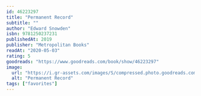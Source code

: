 ```yaml
---
id: 46223297
title: "Permanent Record"
subtitle: ""
author: "Edward Snowden"
isbn: 9781250237231
publishedAt: 2019
publisher: "Metropolitan Books"
readAt: "2020-05-03"
rating: 5
goodreads: "https://www.goodreads.com/book/show/46223297"
image:
  url: "https://i.gr-assets.com/images/S/compressed.photo.goodreads.com/books/1564666396l/46223297.jpg"
  alt: "Permanent Record"
tags: ["favorites"]
---
```

